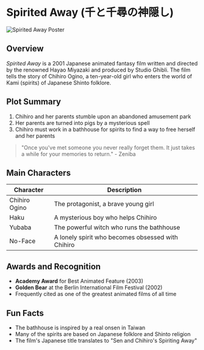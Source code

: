 # Spirited Away (千と千尋の神隠し)
![Spirited Away Poster](https://upload.wikimedia.org/wikipedia/en/thumb/d/db/Spirited_Away_Japanese_poster.png/220px-Spirited_Away_Japanese_poster.png)

## Overview

*Spirited Away* is a 2001 Japanese animated fantasy film written and directed by the renowned Hayao Miyazaki and produced by Studio Ghibli. The film tells the story of Chihiro Ogino, a ten-year-old girl who enters the world of Kami (spirits) of Japanese Shinto folklore.


## Plot Summary

1. Chihiro and her parents stumble upon an abandoned amusement park
2. Her parents are turned into pigs by a mysterious spell
3. Chihiro must work in a bathhouse for spirits to find a way to free herself and her parents

> "Once you've met someone you never really forget them. It just takes a while for your memories to return." - Zeniba

## Main Characters

| Character | Description |
|-----------|-------------|
| Chihiro Ogino | The protagonist, a brave young girl |
| Haku | A mysterious boy who helps Chihiro |
| Yubaba | The powerful witch who runs the bathhouse |
| No-Face | A lonely spirit who becomes obsessed with Chihiro |


## Awards and Recognition

- **Academy Award** for Best Animated Feature (2003)
- **Golden Bear** at the Berlin International Film Festival (2002)
- Frequently cited as one of the greatest animated films of all time

## Fun Facts

- The bathhouse is inspired by a real onsen in Taiwan
- Many of the spirits are based on Japanese folklore and Shinto religion
- The film's Japanese title translates to "Sen and Chihiro's Spiriting Away"

